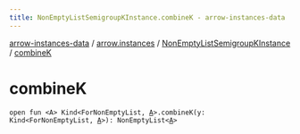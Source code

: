 ```yaml
---
title: NonEmptyListSemigroupKInstance.combineK - arrow-instances-data
---
```


[arrow-instances-data](../../index.html) / [arrow.instances](../index.html) / [NonEmptyListSemigroupKInstance](index.html) / [combineK](./combine-k.html)

# combineK

`open fun <A> Kind<ForNonEmptyList, `[`A`](combine-k.html#A)`>.combineK(y: Kind<ForNonEmptyList, `[`A`](combine-k.html#A)`>): NonEmptyList<`[`A`](combine-k.html#A)`>`